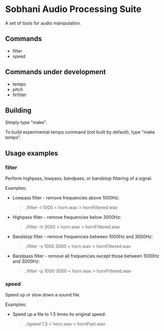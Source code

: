 # Sobhani Audio Processing Suite
A set of tools for audio manipulation. 

## Commands
* filter
* speed

## Commands under development
* tempo
* pitch
* firfilter

## Building

Simply type "make".

To build experimental tempo command (not built by default), type "make tempo".

## Usage examples

### filter

Perform highpass, lowpass, bandpass, or bandstop filtering of a signal.

Examples:

* Lowpass filter - remove frequencies above 1000Hz:

  >./filter -l 1000 < horn.wav > hornFiltered.wav
  
* Highpass filter - remove frequencies below 3000Hz:

  >./filter -h 3000 < horn.wav > hornFiltered.wav

* Bandstop filter - remove frequencies between 1000Hz and 3000Hz:

  >./filter -s 1000 3000 < horn.wav > hornFiltered.wav

* Bandpass filter - remove all frequencies except those between 1000Hz and 3000Hz:

  >./filter -p 1000 3000 < horn.wav > hornFiltered.wav

### speed

Speed up or slow down a sound file.

Examples:

* Speed up a file to 1.5 times its original speed:

  >./speed 1.5 < horn.wav > hornFast.wav